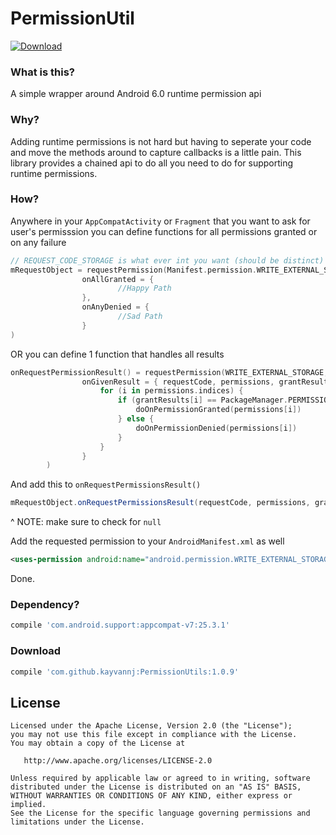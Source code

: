 # PermissionUtil
[ ![Download](https://api.bintray.com/packages/kayvannj/maven/PermissionUtil/images/download.svg) ](https://bintray.com/kayvannj/maven/PermissionUtil/_latestVersion)
### What is this?
A simple wrapper around Android 6.0 runtime permission api
### Why?
Adding runtime permissions is not hard but having to seperate your code and move the methods around to capture callbacks is a little pain. This library provides a chained api to do all you need to do for supporting runtime permissions.

### How?
Anywhere in your ```AppCompatActivity``` or ```Fragment``` that you want to ask for user's permisssion you can define functions for all permissions granted or on any failure
```kotlin
// REQUEST_CODE_STORAGE is what ever int you want (should be distinct)
mRequestObject = requestPermission(Manifest.permission.WRITE_EXTERNAL_STORAGE, REQUEST_CODE_STORAGE,
                onAllGranted = {
                        //Happy Path
                },
                onAnyDenied = {
                        //Sad Path
                }
)
```
OR you can define 1 function that handles all results
```kotlin
onRequestPermissionResult() = requestPermission(WRITE_EXTERNAL_STORAGE, WRITE_CONTACTS, requestCode = REQUEST_CODE_BOTH,
                onGivenResult = { requestCode, permissions, grantResults ->
                    for (i in permissions.indices) {
                        if (grantResults[i] == PackageManager.PERMISSION_GRANTED) {
                            doOnPermissionGranted(permissions[i])
                        } else {
                            doOnPermissionDenied(permissions[i])
                        }
                    }
                }
        )
```
And add this to ```onRequestPermissionsResult()```
```java
mRequestObject.onRequestPermissionsResult(requestCode, permissions, grantResults);
```
^ NOTE: make sure to check for `null`

Add the requested permission to your ```AndroidManifest.xml``` as well
```xml
<uses-permission android:name="android.permission.WRITE_EXTERNAL_STORAGE" />
```

Done.

### Dependency?
```groovy
compile 'com.android.support:appcompat-v7:25.3.1'
```
### Download
```groovy
compile 'com.github.kayvannj:PermissionUtils:1.0.9'
```


License
-------

    Licensed under the Apache License, Version 2.0 (the "License");
    you may not use this file except in compliance with the License.
    You may obtain a copy of the License at

       http://www.apache.org/licenses/LICENSE-2.0

    Unless required by applicable law or agreed to in writing, software
    distributed under the License is distributed on an "AS IS" BASIS,
    WITHOUT WARRANTIES OR CONDITIONS OF ANY KIND, either express or implied.
    See the License for the specific language governing permissions and
    limitations under the License.


